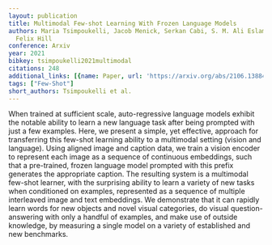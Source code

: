 ```yaml
---
layout: publication
title: Multimodal Few-shot Learning With Frozen Language Models
authors: Maria Tsimpoukelli, Jacob Menick, Serkan Cabi, S. M. Ali Eslami, Oriol Vinyals,
  Felix Hill
conference: Arxiv
year: 2021
bibkey: tsimpoukelli2021multimodal
citations: 248
additional_links: [{name: Paper, url: 'https://arxiv.org/abs/2106.13884'}]
tags: ["Few-Shot"]
short_authors: Tsimpoukelli et al.
---
```

When trained at sufficient scale, auto-regressive language models exhibit the
notable ability to learn a new language task after being prompted with just a
few examples. Here, we present a simple, yet effective, approach for
transferring this few-shot learning ability to a multimodal setting (vision and
language). Using aligned image and caption data, we train a vision encoder to
represent each image as a sequence of continuous embeddings, such that a
pre-trained, frozen language model prompted with this prefix generates the
appropriate caption. The resulting system is a multimodal few-shot learner,
with the surprising ability to learn a variety of new tasks when conditioned on
examples, represented as a sequence of multiple interleaved image and text
embeddings. We demonstrate that it can rapidly learn words for new objects and
novel visual categories, do visual question-answering with only a handful of
examples, and make use of outside knowledge, by measuring a single model on a
variety of established and new benchmarks.